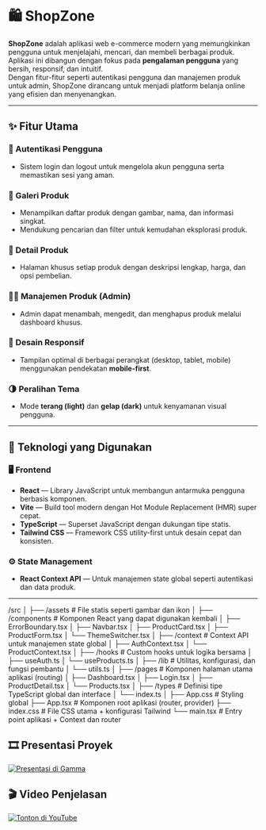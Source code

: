 # 🛍️ ShopZone

**ShopZone** adalah aplikasi web e-commerce modern yang memungkinkan pengguna untuk menjelajahi, mencari, dan membeli berbagai produk.  
Aplikasi ini dibangun dengan fokus pada **pengalaman pengguna** yang bersih, responsif, dan intuitif.  
Dengan fitur-fitur seperti autentikasi pengguna dan manajemen produk untuk admin, ShopZone dirancang untuk menjadi platform belanja online yang efisien dan menyenangkan.

---

## ✨ Fitur Utama

### 👤 Autentikasi Pengguna
- Sistem login dan logout untuk mengelola akun pengguna serta memastikan sesi yang aman.

### 🛒 Galeri Produk
- Menampilkan daftar produk dengan gambar, nama, dan informasi singkat.  
- Mendukung pencarian dan filter untuk kemudahan eksplorasi produk.

### 📄 Detail Produk
- Halaman khusus setiap produk dengan deskripsi lengkap, harga, dan opsi pembelian.

### 🧑‍💼 Manajemen Produk (Admin)
- Admin dapat menambah, mengedit, dan menghapus produk melalui dashboard khusus.

### 📱 Desain Responsif
- Tampilan optimal di berbagai perangkat (desktop, tablet, mobile) menggunakan pendekatan **mobile-first**.

### 🌗 Peralihan Tema
- Mode **terang (light)** dan **gelap (dark)** untuk kenyamanan visual pengguna.

---

## 🧩 Teknologi yang Digunakan

### 🖥️ Frontend
- **React** — Library JavaScript untuk membangun antarmuka pengguna berbasis komponen.  
- **Vite** — Build tool modern dengan Hot Module Replacement (HMR) super cepat.  
- **TypeScript** — Superset JavaScript dengan dukungan tipe statis.  
- **Tailwind CSS** — Framework CSS utility-first untuk desain cepat dan konsisten.

### ⚙️ State Management
- **React Context API** — Untuk manajemen state global seperti autentikasi dan data produk.

---
/src
│
├── /assets           # File statis seperti gambar dan ikon
│
├── /components       # Komponen React yang dapat digunakan kembali
│   ├── ErrorBoundary.tsx
│   ├── Navbar.tsx
│   ├── ProductCard.tsx
│   ├── ProductForm.tsx
│   └── ThemeSwitcher.tsx
│
├── /context          # Context API untuk manajemen state global
│   ├── AuthContext.tsx
│   └── ProductContext.tsx
│
├── /hooks            # Custom hooks untuk logika bersama
│   ├── useAuth.ts
│   └── useProducts.ts
│
├── /lib              # Utilitas, konfigurasi, dan fungsi pembantu
│   └── utils.ts
│
├── /pages            # Komponen halaman utama aplikasi (routing)
│   ├── Dashboard.tsx
│   ├── Login.tsx
│   ├── ProductDetail.tsx
│   └── Products.tsx
│
├── /types            # Definisi tipe TypeScript global dan interface
│   └── index.ts
│
├── App.css           # Styling global
├── App.tsx           # Komponen root aplikasi (router, provider)
├── index.css         # File CSS utama + konfigurasi Tailwind
└── main.tsx          # Entry point aplikasi + Context dan router


## 🎞 Presentasi Proyek

[![Presentasi di Gamma](https://img.shields.io/badge/🎥_Lihat_Presentasi-Gamma.app-blue?style=for-the-badge)](https://gamma.app/docs/Presentasi-Proyek-Akhir-Reactjs-f96ilptrmirpsc5?mode=present#card-0pckpvbv9821utk)

## 🎬 Video Penjelasan

[![Tonton di YouTube](https://img.shields.io/badge/▶_Tonton_Video-YouTube-red?style=for-the-badge)](https://www.youtube.com/watch?v=YOUR_VIDEO_ID)
